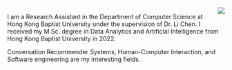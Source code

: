 <img align="right" src="https://github-readme-stats.vercel.app/api/top-langs/?username=ZhangYizhe&layout=compact" />

I am a Research Assistant in the Department of Computer Science at Hong Kong Baptist University under the supervision of Dr. Li Chen. I received my M.Sc. degree in Data Analytics and Artificial Intelligence from Hong Kong Baptist University in 2022.

Conversation Recommender Systems, Human-Computer Interaction, and Software engineering are my interesting fields.
